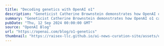 ```yaml
---
title: "Decoding genetics with OpenAI o1"
description: "Geneticist Catherine Brownstein demonstrates how OpenAI o1 can speed up the process of diagnosing rare medical challenges."
summary: "Geneticist Catherine Brownstein demonstrates how OpenAI o1 can speed up the process of diagnosing rare medical challenges."
pubDate: "Thu, 12 Sep 2024 00:00:00 GMT"
source: "OpenAI Blog"
url: "https://openai.com/blog/o1-genetics"
thumbnail: "https://raisex-llc.github.io/ai-news-curation-site/assets/openai_logo.png"
---
```


